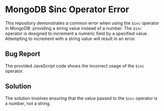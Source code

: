 # MongoDB $inc Operator Error

This repository demonstrates a common error when using the `$inc` operator in MongoDB: providing a string value instead of a number. The `$inc` operator is designed to increment a numeric field by a specified value.  Attempting to increment with a string value will result in an error.

## Bug Report

The provided JavaScript code shows the incorrect usage of the `$inc` operator.

## Solution

The solution involves ensuring that the value passed to the `$inc` operator is a number, not a string.
